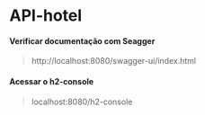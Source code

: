# API-hotel







#### Verificar documentação com Seagger

> http://localhost:8080/swagger-ui/index.html

#### Acessar o h2-console

> localhost:8080/h2-console
